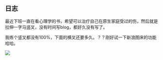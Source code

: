 ## 日志

最近下班一直在看心理学的书，希望可以治疗自己在原生家庭受过的伤，然后就是拉伸一字马竖叉，没有时间写blog，都好久没有写了。

我练个竖叉都没有100%，下面的横叉还要多久。？？刚好试一下新浪图床的功能哈哈。

![](http://ww1.sinaimg.cn/large/a6585224ly1g1ga1b5fzwj20xb0m915g.jpg)